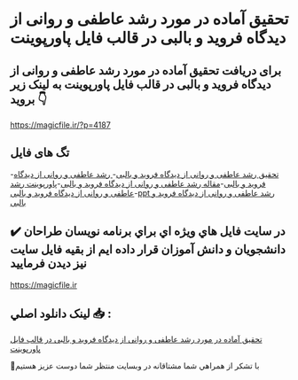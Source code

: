 # تحقیق آماده در مورد رشد عاطفی و روانی از دیدگاه فروید و بالبی در قالب فایل پاورپوینت

## برای دریافت تحقیق آماده در مورد رشد عاطفی و روانی از دیدگاه فروید و بالبی در قالب فایل پاورپوینت به لینک زیر بروید 👇

https://magicfile.ir/?p=4187

## تگ های فایل

-[تحقیق  رشد عاطفی و روانی از دیدگاه فروید و بالبی](https://magicfile.ir/product/%d8%aa%d8%ad%d9%82%db%8c%d9%82-%d8%b1%d8%b4%d8%af-%d8%b9%d8%a7%d8%b7%d9%81%db%8c-%d9%88-%d8%b1%d9%88%d8%a7%d9%86%db%8c-%d8%a7%d8%b2-%d8%af%db%8c%d8%af%da%af%d8%a7%d9%87-%d9%81%d8%b1%d9%88%db%8c%d8%af-%d8%a8%d8%a7%d9%84%d8%a8%db%8c-%d9%be%d8%a7%d9%88%d8%b1%d9%be%d9%88%db%8c%d9%86%d8%aa/)-[ رشد عاطفی و روانی از دیدگاه فروید و بالبی](https://magicfile.ir/product/%d8%aa%d8%ad%d9%82%db%8c%d9%82-%d8%b1%d8%b4%d8%af-%d8%b9%d8%a7%d8%b7%d9%81%db%8c-%d9%88-%d8%b1%d9%88%d8%a7%d9%86%db%8c-%d8%a7%d8%b2-%d8%af%db%8c%d8%af%da%af%d8%a7%d9%87-%d9%81%d8%b1%d9%88%db%8c%d8%af-%d8%a8%d8%a7%d9%84%d8%a8%db%8c-%d9%be%d8%a7%d9%88%d8%b1%d9%be%d9%88%db%8c%d9%86%d8%aa/)-[مقاله  رشد عاطفی و روانی از دیدگاه فروید و بالبی](https://magicfile.ir/product/%d8%aa%d8%ad%d9%82%db%8c%d9%82-%d8%b1%d8%b4%d8%af-%d8%b9%d8%a7%d8%b7%d9%81%db%8c-%d9%88-%d8%b1%d9%88%d8%a7%d9%86%db%8c-%d8%a7%d8%b2-%d8%af%db%8c%d8%af%da%af%d8%a7%d9%87-%d9%81%d8%b1%d9%88%db%8c%d8%af-%d8%a8%d8%a7%d9%84%d8%a8%db%8c-%d9%be%d8%a7%d9%88%d8%b1%d9%be%d9%88%db%8c%d9%86%d8%aa/)-[پاورپوینت  رشد عاطفی و روانی از دیدگاه فروید و بالبی](https://magicfile.ir/product/%d8%aa%d8%ad%d9%82%db%8c%d9%82-%d8%b1%d8%b4%d8%af-%d8%b9%d8%a7%d8%b7%d9%81%db%8c-%d9%88-%d8%b1%d9%88%d8%a7%d9%86%db%8c-%d8%a7%d8%b2-%d8%af%db%8c%d8%af%da%af%d8%a7%d9%87-%d9%81%d8%b1%d9%88%db%8c%d8%af-%d8%a8%d8%a7%d9%84%d8%a8%db%8c-%d9%be%d8%a7%d9%88%d8%b1%d9%be%d9%88%db%8c%d9%86%d8%aa/)-[ppt  رشد عاطفی و روانی از دیدگاه فروید و بالبی](https://magicfile.ir/product/%d8%aa%d8%ad%d9%82%db%8c%d9%82-%d8%b1%d8%b4%d8%af-%d8%b9%d8%a7%d8%b7%d9%81%db%8c-%d9%88-%d8%b1%d9%88%d8%a7%d9%86%db%8c-%d8%a7%d8%b2-%d8%af%db%8c%d8%af%da%af%d8%a7%d9%87-%d9%81%d8%b1%d9%88%db%8c%d8%af-%d8%a8%d8%a7%d9%84%d8%a8%db%8c-%d9%be%d8%a7%d9%88%d8%b1%d9%be%d9%88%db%8c%d9%86%d8%aa/)

## ✔️ در سايت فايل هاي ويژه اي براي برنامه نويسان طراحان دانشجويان و دانش آموزان قرار داده ايم از بقيه فايل سايت نيز ديدن فرماييد

https://magicfile.ir


## لينک دانلود اصلي 📥 :

[تحقیق آماده در مورد رشد عاطفی و روانی از دیدگاه فروید و بالبی در قالب فایل پاورپوینت](https://magicfile.ir/product/%d8%aa%d8%ad%d9%82%db%8c%d9%82-%d8%b1%d8%b4%d8%af-%d8%b9%d8%a7%d8%b7%d9%81%db%8c-%d9%88-%d8%b1%d9%88%d8%a7%d9%86%db%8c-%d8%a7%d8%b2-%d8%af%db%8c%d8%af%da%af%d8%a7%d9%87-%d9%81%d8%b1%d9%88%db%8c%d8%af-%d8%a8%d8%a7%d9%84%d8%a8%db%8c-%d9%be%d8%a7%d9%88%d8%b1%d9%be%d9%88%db%8c%d9%86%d8%aa/) 


🙏با تشکر از همراهي شما مشتاقانه در وبسایت منتظر شما دوست عزیز هستیم

